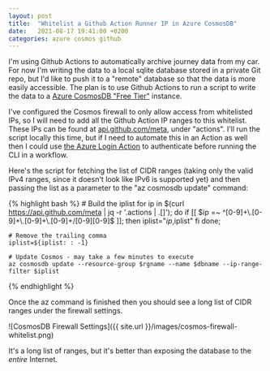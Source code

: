 ```yaml
---
layout: post
title:  "Whitelist a Github Action Runner IP in Azure CosmosDB"
date:   2021-08-17 19:41:00 +0200
categories: azure cosmos github
---
```


I'm using Github Actions to automatically archive journey data from my car. For now I'm writing the data to a local sqlite database stored in a private Git repo, but I'd like to push it to a "remote" database so that the data is more easily accessible. The plan is to use Github Actions to run a script to write the data to a [Azure CosmosDB "Free Tier"][cosmos-free-tier] instance.

I've configured the Cosmos firewall to only allow access from whitelisted IPs, so I will need to add all the Github Action IP ranges to this whitelist. These IPs can be found at [api.github.com/meta][api-github-meta], under "actions". I'll run the script locally this time, but if I need to automate this in an Action as well then I could use [the Azure Login Action][azure-login-action] to authenticate before running the CLI in a workflow.

Here's the script for fetching the list of CIDR ranges (taking only the valid IPv4 ranges, since it doesn't look like IPv6 is supported yet) and then passing the list as a parameter to the "az cosmosdb update" command:

{% highlight bash %}
    # Build the iplist
    for ip in $(curl https://api.github.com/meta | jq -r '.actions | .[]'); do
    if [[ $ip =~ ^[0-9]+\.[0-9]+\.[0-9]+\.[0-9]+/[0-9][0-9]$ ]]; then
        iplist="$ip,$iplist"
    fi
    done;

    # Remove the trailing comma
    iplist=${iplist: : -1}

    # Update Cosmos - may take a few minutes to execute
    az cosmosdb update --resource-group $rgname --name $dbname --ip-range-filter $iplist
{% endhighlight %}

Once the az command is finished then you should see a long list of CIDR ranges under the firewall settings.

![CosmosDB Firewall Settings]({{ site.url }}/images/cosmos-firewall-whitelist.png)

It's a long list of ranges, but it's better than exposing the database to the _entire_ Internet.

[cosmos-free-tier]: https://docs.microsoft.com/en-us/azure/cosmos-db/free-tier
[api-github-meta]: https://api.github.com/meta
[azure-login-action]: https://github.com/Azure/login
